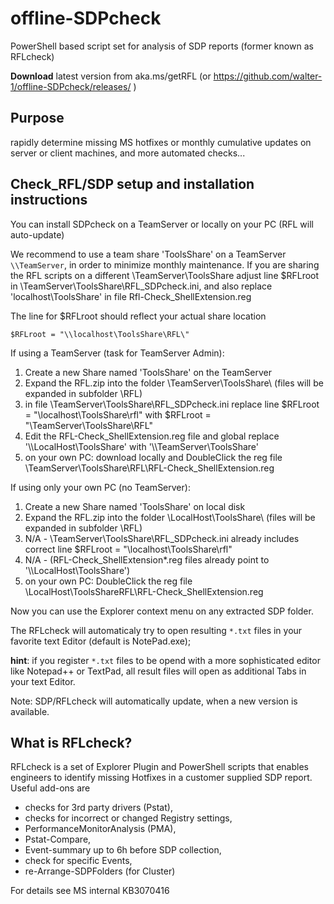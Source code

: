 # offline-SDPcheck
PowerShell based script set for analysis of SDP reports (former known as RFLcheck)

**Download** latest version from aka.ms/getRFL (or  https://github.com/walter-1/offline-SDPcheck/releases/ )

## Purpose
rapidly determine missing MS hotfixes or monthly cumulative updates on server or client machines, and more automated checks...

## Check_RFL/SDP setup and installation instructions
You can install SDPcheck on a TeamServer or locally on your PC (RFL will auto-update)

We recommend to use a team share 'ToolsShare' on a TeamServer `\\TeamServer`, in order to minimize monthly maintenance.
If you are sharing the RFL scripts on a different \\TeamServer\ToolsShare adjust line $RFLroot in \\TeamServer\ToolsShare\RFL\_SDPcheck.ini, and also replace 'localhost\\ToolsShare'  in file Rfl-Check_ShellExtension.reg

The line for $RFLroot should reflect your actual share location

	$RFLroot = "\\localhost\ToolsShare\RFL\"

If  using a TeamServer (task for TeamServer Admin):
1. Create a new Share named 'ToolsShare' on the TeamServer
2. Expand the RFL.zip into the folder \\TeamServer\ToolsShare\ (files will be expanded in subfolder \RFL)
3. in file \\TeamServer\ToolsShare\RFL\_SDPcheck.ini replace line $RFLroot = "\\localhost\ToolsShare\rfl" with $RFLroot = "\\TeamServer\ToolsShare\RFL"
4. Edit the RFL-Check_ShellExtension.reg file and global replace '\\\\LocalHost\\ToolsShare' with '\\\\TeamServer\\ToolsShare'
5. on your own PC: download locally and DoubleClick the reg file \\TeamServer\ToolsShare\RFL\RFL-Check_ShellExtension.reg


If  using only your own PC (no TeamServer):
1. Create a new Share named 'ToolsShare' on local disk
2. Expand the RFL.zip into the folder \\LocalHost\ToolsShare\ (files will be expanded in subfolder \RFL)
3. N/A - \\TeamServer\ToolsShare\RFL\_SDPcheck.ini already includes correct line $RFLroot = "\\localhost\ToolsShare\rfl"
4. N/A - (RFL-Check_ShellExtension*.reg files already point to '\\\\LocalHost\\ToolsShare')
3. on your own PC: DoubleClick the reg file \\LocalHost\ToolsShareRFL\RFL-Check_ShellExtension.reg

Now you can use the Explorer context menu on any extracted SDP folder.

The RFLcheck will automaticaly try to open resulting `*.txt` files in your favorite text Editor (default is NotePad.exe);

**hint**: if you register `*.txt` files to be opend with a more sophisticated editor like Notepad++ or TextPad, all result files will open as additional Tabs in your text Editor.

Note: SDP/RFLcheck will automatically update, when a new version is available.

## What is RFLcheck? 
RFLcheck is a set of Explorer Plugin and PowerShell scripts that enables engineers to identify missing Hotfixes in a customer supplied SDP report. 
Useful add-ons are 
- checks for 3rd party drivers (Pstat), 
- checks for incorrect or changed Registry settings, 
- PerformanceMonitorAnalysis (PMA), 
- Pstat-Compare, 
- Event-summary up to 6h before SDP collection, 
- check for specific Events, 
- re-Arrange-SDPFolders (for Cluster)

For details see MS internal KB3070416
